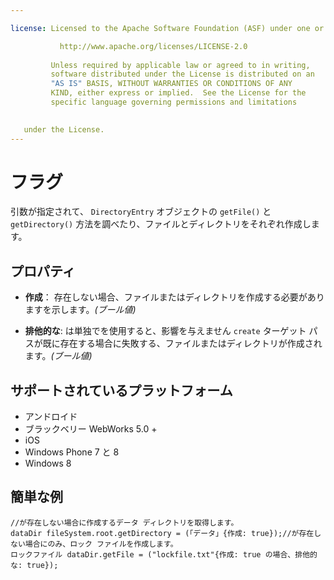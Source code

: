 ```yaml
---

license: Licensed to the Apache Software Foundation (ASF) under one or more contributor license agreements. See the NOTICE file distributed with this work for additional information regarding copyright ownership. The ASF licenses this file to you under the Apache License, Version 2.0 (the "License"); you may not use this file except in compliance with the License. You may obtain a copy of the License at

           http://www.apache.org/licenses/LICENSE-2.0
    
         Unless required by applicable law or agreed to in writing,
         software distributed under the License is distributed on an
         "AS IS" BASIS, WITHOUT WARRANTIES OR CONDITIONS OF ANY
         KIND, either express or implied.  See the License for the
         specific language governing permissions and limitations
    

   under the License.
---
```


# フラグ

引数が指定されて、 `DirectoryEntry` オブジェクトの `getFile()` と `getDirectory()` 方法を調べたり、ファイルとディレクトリをそれぞれ作成します。

## プロパティ

*   **作成**： 存在しない場合、ファイルまたはディレクトリを作成する必要がありますを示します。*(ブール値)*

*   **排他的な**: は単独でを使用すると、影響を与えません `create` ターゲット パスが既に存在する場合に失敗する、ファイルまたはディレクトリが作成されます。*(ブール値)*

## サポートされているプラットフォーム

*   アンドロイド
*   ブラックベリー WebWorks 5.0 +
*   iOS
*   Windows Phone 7 と 8
*   Windows 8

## 簡単な例

    //が存在しない場合に作成するデータ ディレクトリを取得します。
    dataDir fileSystem.root.getDirectory = (「データ」{作成: true});//が存在しない場合にのみ、ロック ファイルを作成します。
    ロックファイル dataDir.getFile = ("lockfile.txt"{作成: true の場合、排他的な: true});